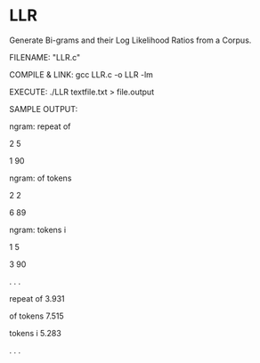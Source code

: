 # LLR
Generate Bi-grams and their Log Likelihood Ratios from a Corpus.

FILENAME: "LLR.c"

COMPILE & LINK:
gcc LLR.c -o LLR -lm

EXECUTE:
./LLR textfile.txt > file.output

  SAMPLE OUTPUT: 

  ngram: repeat of

  2          5
 
  1         90

  ngram: of tokens

  2           2

  6           89

  ngram: tokens i

  1           5

  3          90

. . . 

  repeat of 3.931

  of tokens 7.515

  tokens i 5.283

. . .

